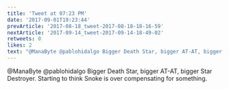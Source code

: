 ```yaml
---
title: 'Tweet at 07:23 PM'
date: '2017-09-01T19:23:44'
prevArticle: '2017-08-18_tweet-2017-08-18-18-16-59'
nextArticle: '2017-09-14_tweet-2017-09-14-18-49-02'
retweets: 0
likes: 2
text: "@ManaByte @pablohidalgo Bigger Death Star, bigger AT-AT, bigger Star Destroyer. Starting to think Snoke is over compensating for something."
---
```

@ManaByte @pablohidalgo Bigger Death Star, bigger AT-AT, bigger Star Destroyer. Starting to think Snoke is over compensating for something.